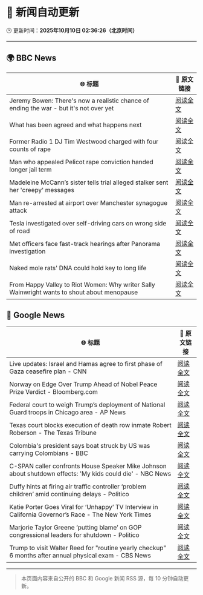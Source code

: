 # 🧠 新闻自动更新

🕒 更新时间：**2025年10月10日 02:36:26（北京时间）**

---

## 🌍 BBC News

| 🌐 标题 | 🔗 原文链接 |
|--------|-------------|
| Jeremy Bowen: There's now a realistic chance of ending the war - but it's not over yet | [阅读全文](https://www.bbc.com/news/articles/cn5q04yr345o?at_medium=RSS&at_campaign=rss) |
| What has been agreed and what happens next | [阅读全文](https://www.bbc.com/news/articles/cvgqx7ygq41o?at_medium=RSS&at_campaign=rss) |
| Former Radio 1 DJ Tim Westwood charged with four counts of rape | [阅读全文](https://www.bbc.com/news/articles/ckge5zrl69xo?at_medium=RSS&at_campaign=rss) |
| Man who appealed Pelicot rape conviction handed longer jail term | [阅读全文](https://www.bbc.com/news/articles/cq65e2jdd3lo?at_medium=RSS&at_campaign=rss) |
| Madeleine McCann’s sister tells trial alleged stalker sent her 'creepy' messages | [阅读全文](https://www.bbc.com/news/articles/cp3vg385jgko?at_medium=RSS&at_campaign=rss) |
| Man re-arrested at airport over Manchester synagogue attack | [阅读全文](https://www.bbc.com/news/articles/cz69q1p6376o?at_medium=RSS&at_campaign=rss) |
| Tesla investigated over self-driving cars on wrong side of road | [阅读全文](https://www.bbc.com/news/articles/cvg02rdxxz7o?at_medium=RSS&at_campaign=rss) |
| Met officers face fast-track hearings after Panorama investigation | [阅读全文](https://www.bbc.com/news/articles/c1dqvp1exxxo?at_medium=RSS&at_campaign=rss) |
| Naked mole rats' DNA could hold key to long life | [阅读全文](https://www.bbc.com/news/articles/cz7rxy21lxwo?at_medium=RSS&at_campaign=rss) |
| From Happy Valley to Riot Women: Why writer Sally Wainwright wants to shout about menopause | [阅读全文](https://www.bbc.com/news/articles/c0jqxpx34gqo?at_medium=RSS&at_campaign=rss) |

## 📰 Google News

| 🌐 标题 | 🔗 原文链接 |
|--------|-------------|
| Live updates: Israel and Hamas agree to first phase of Gaza ceasefire plan - CNN | [阅读全文](https://news.google.com/rss/articles/CBMiigFBVV95cUxPQzRQZWQyYzktTThQSkc5a2JkLWJVbGNBaFl5TmQxWmxFZ0RkaW5wb2twY1ZVMUQtV3kxSl80ZmhxYjNieEhBWkNBZXZNNUhJOWlyRHgxSk42QnV3aVZjQndiR0E3b2kyN2lpUlNOUEdtYWpZc3lVb1RmMzNaTWZHMjQzMUZfZXhmdWc?oc=5) |
| Norway on Edge Over Trump Ahead of Nobel Peace Prize Verdict - Bloomberg.com | [阅读全文](https://news.google.com/rss/articles/CBMisAFBVV95cUxNY0Nkd3ludVg1dlJHa1NNZ0prZXM4dXhubEY2emlkNHljclJ3SDAtWTE5bS1xX2g1UTBFT3ZXdklZSmRjMnZ2MWVkWklhQ2FGWTIwSUthRVo5cnRqU19HeWl5WV9RY29tMWwxNnlBaXY3RjNIVm1QMjQ1YjZ0SjBNY2tQenpCZ3FKT1Frc2RkaHNyOXVzeERONFhHY3cxRzYtdHlXcWFVVlRNaEprSXJRdw?oc=5) |
| Federal court to weigh Trump’s deployment of National Guard troops in Chicago area - AP News | [阅读全文](https://news.google.com/rss/articles/CBMipgFBVV95cUxPSTdYR2tyRldtR3ZIeENJTmtuQkJuWngxZkhuZzBySmpGS3RQbU1fMWxUOGVKaU5zYkphMTJNdkk0bzhyVlJBaFdGcFk3U2o3cUtCanBrTy1hTDFkVGo0amRRWGEwXzY2cmhINlMyeU44bVVnNmVkNXloblNxWHZqSTk1aTVWWndqX0JCb2VsUnJTWTBFTzVuX1JSblNfMUZyMU9UUTdR?oc=5) |
| Texas court blocks execution of death row inmate Robert Roberson - The Texas Tribune | [阅读全文](https://news.google.com/rss/articles/CBMiqgFBVV95cUxQN3U3bUpQLWJzZUJTdXpROU9NaW9FcXcwbkNiOF9LN0tOZElyUWthcHBfRU1pbzR3TFN0TGFhNVJYd0VyYk91SkM1RmtPVnVvM0dLTlF4RUU2c1NYeG9VSHpDVndZYW82cnhISjh1WlJ4Y3huU1lLRUFSX2hvdmFzaXZyZFpnWTM2bkN1TzNfNDhpQWRKbktJOW1kdnlaZ202SG5fR3A5UE1uZw?oc=5) |
| Colombia's president says boat struck by US was carrying Colombians - BBC | [阅读全文](https://news.google.com/rss/articles/CBMiWkFVX3lxTE5oWmFsUXF4c1UtRURoa1V5ZnBrZXpqT01OUHhIYVJjd19jOVd5TFprb1k5OVlFT0FOZWtaOGUwZU4yY0lUSnJLQVlmOFpMYXc3SGV1VFlDQUZJUdIBX0FVX3lxTE5LSVV4dDdBSEUyLVdhLXpFTlNNTnd2RFE0MEVGQU8yZjdVM3lUQjZwT3pBLUlERThybmhyeGxGQXUtWDNjeXNyaEF6bHlnM1FycTF1b21fTVFwTmhvSWM0?oc=5) |
| C-SPAN caller confronts House Speaker Mike Johnson about shutdown effects: 'My kids could die' - NBC News | [阅读全文](https://news.google.com/rss/articles/CBMiwAFBVV95cUxOWHQ5bDFLMG9ObC1jVTZvNWNUUDJwSTJ2UVY3dlJIbHItckZ6S29ERHcyaWlqTzBQOFJoTDVyT2N6a25EREF1MDgxZlZQZGZEVEpRN1BTV19HN1NyNFFfNldVRjQ1Q0FWbm1WaXVibGVzU2p5aEVZaHAyTlVzTV9zVTQ2TWVIRkhyQWtfR29YUWNTS3BqOE9XVU91NzF6R1huckJ4akZxRmFkaS1FdjZRSUtDY1laUmFHYXRLd0d6UGzSAVZBVV95cUxQc0RpUFl3UTBMV0ZXVnRPVDRXU0I5VlBxRFA0Z04xcld4REN4ZWxsTzNPVlhRdnA5aXFxelRtQWlMbXJqa3dqWWdnU1N3aTRJU1BCazdZdw?oc=5) |
| Duffy hints at firing air traffic controller ‘problem children’ amid continuing delays - Politico | [阅读全文](https://news.google.com/rss/articles/CBMilwFBVV95cUxQMXhCcmQ5M1JtYUFwWEQ2bVdnN2xPSWhyT09zUUpzMkI1OVdKTVJSMEV0dXh1d1NndVRTM0FMUy1oWmJWaEZHWGIzNHVFMDlDRlZsQVFCSHFhNzVPLVJuQTN6aGJBRVZabjQ3dEZtaUEwODVRajU3TE84Uy10RVlWOHNlUjV4NTJEVmFCN2NrRzducWV1X204?oc=5) |
| Katie Porter Goes Viral for ‘Unhappy’ TV Interview in California Governor’s Race - The New York Times | [阅读全文](https://news.google.com/rss/articles/CBMiiwFBVV95cUxPN0NDeHJlN2tOWE9McEJfb2o0cFlyUnBDMmVnMVRCVWg2aS00MjdySEdROGFjajEydFN5TlZBdDlteHdnUHA1cC1KTUVUTm10cWtYb0RjMWpsM1NkeUlrN0t4QzhJQXNJYkNhYjFvRDA0d0cxUXh1Mlhwd0g1bXlYUmtwdm05dGNjYUdR?oc=5) |
| Marjorie Taylor Greene ‘putting blame’ on GOP congressional leaders for shutdown - Politico | [阅读全文](https://news.google.com/rss/articles/CBMipwFBVV95cUxNSWJucWZ1RVhEdW9jS0VwY29LMzBJMnBMei1HQ2FKa2hNMm82ZFkxc2lXQUxldHBESVBEY2pEaDVlQ0NPTnh6V2ZfRV9CbUFGWjBXcmdFY1NmM1hMeDBDVTdhVC1ha2dXVEFKR25CZDBoaFVPdW5QQzJoZE56dGQyX3duTTBmYlVpQnJlUk1seU1idm1kZXVGS1JYUVpQSXROUzdHQUZzMA?oc=5) |
| Trump to visit Walter Reed for "routine yearly checkup" 6 months after annual physical exam - CBS News | [阅读全文](https://news.google.com/rss/articles/CBMilAFBVV95cUxPUk1ad2tJTzViWHgzRUFIeHV5MExOdHJSV1cyY1BmeGpfLUR5XzlyS3F2TzhNcEpGTURFZS1keGNfc2xUTm1vbW5QWmdWeXFVQ3FQM010clQtQ25ubmRtMVhtOHB4UUhkRmZIZHNHY200eDZiZzk1MTIxRnQ3dVhRNGxwdlZNTkZiOEhEcHRmWl85OHFm?oc=5) |

---
> 本页面内容来自公开的 BBC 和 Google 新闻 RSS 源，每 10 分钟自动更新。